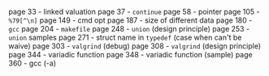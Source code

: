 page 33 - linked valuation
page 37 - `continue`
page 58 - pointer
page 105 - `%79[^\n]`
page 149 - cmd opt
page 187 - size of different data
page 180 - `gcc`
page 204 - `makefile`
page 248 - `union` (design principle)
page 253 - `union` samples
page 271 - struct name in `typedef` (case when can't be waive) 
page 303 - `valgrind` (debug)
page 308 - `valgrind` (design principle)
page 344 - variadic function
page 348 - variadic function (sample)
page 360 - gcc (-a)
